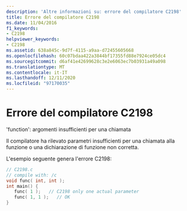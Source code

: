 ```yaml
---
description: 'Altre informazioni su: errore del compilatore C2198'
title: Errore del compilatore C2198
ms.date: 11/04/2016
f1_keywords:
- C2198
helpviewer_keywords:
- C2198
ms.assetid: 638a845c-9d7f-4115-a9aa-d72455605668
ms.openlocfilehash: 60c07bdaa422a3844bf17355fd88e7924ce05dc4
ms.sourcegitcommit: d6af41e42699628c3e2e6063ec7b03931a49a098
ms.translationtype: MT
ms.contentlocale: it-IT
ms.lasthandoff: 12/11/2020
ms.locfileid: "97170035"
---
```

# <a name="compiler-error-c2198"></a>Errore del compilatore C2198

'function': argomenti insufficienti per una chiamata

Il compilatore ha rilevato parametri insufficienti per una chiamata alla funzione o una dichiarazione di funzione non corretta.

L'esempio seguente genera l'errore C2198:

```c
// C2198.c
// compile with: /c
void func( int, int );
int main() {
   func( 1 );   // C2198 only one actual parameter
   func( 1, 1 );   // OK
}
```
